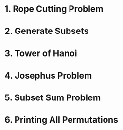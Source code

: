 # 1. Rope Cutting Problem

# 2. Generate Subsets

# 3. Tower of Hanoi

# 4. Josephus Problem

# 5. Subset Sum Problem

# 6. Printing All Permutations
